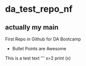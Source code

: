 # da_test_repo_nf
## actually my main
First Repo in Github for DA Bootcamp
* Bullet Points are Awesome

This is a test text
''' x=2
print (x)
